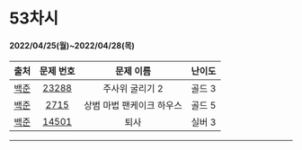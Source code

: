 # 53차시
#### 2022/04/25(월)~2022/04/28(목)

|               출처               |                   문제 번호                    |     문제 이름      | 난이도 |
| :------------------------------: | :--------------------------------------------: | :----------------: | :----: |
| [백준](https://www.acmicpc.net/) | [23288](https://www.acmicpc.net/problem/23288) | 주사위 굴리기 2 | 골드 3 |
| [백준](https://www.acmicpc.net/) | [2715](https://www.acmicpc.net/problem/2715) | 상범 마법 팬케이크 하우스 | 골드 5 |
| [백준](https://www.acmicpc.net/) | [14501](https://www.acmicpc.net/problem/14501) | 퇴사 | 실버 3 |


---


